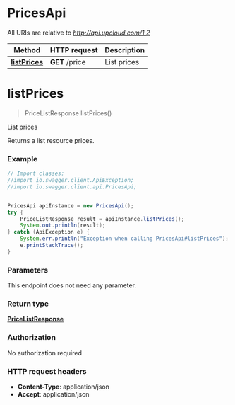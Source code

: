 # PricesApi

All URIs are relative to *http://api.upcloud.com/1.2*

Method | HTTP request | Description
------------- | ------------- | -------------
[**listPrices**](PricesApi.md#listPrices) | **GET** /price | List prices


<a name="listPrices"></a>
# **listPrices**
> PriceListResponse listPrices()

List prices

Returns a list resource prices.

### Example
```java
// Import classes:
//import io.swagger.client.ApiException;
//import io.swagger.client.api.PricesApi;


PricesApi apiInstance = new PricesApi();
try {
    PriceListResponse result = apiInstance.listPrices();
    System.out.println(result);
} catch (ApiException e) {
    System.err.println("Exception when calling PricesApi#listPrices");
    e.printStackTrace();
}
```

### Parameters
This endpoint does not need any parameter.

### Return type

[**PriceListResponse**](PriceListResponse.md)

### Authorization

No authorization required

### HTTP request headers

 - **Content-Type**: application/json
 - **Accept**: application/json

